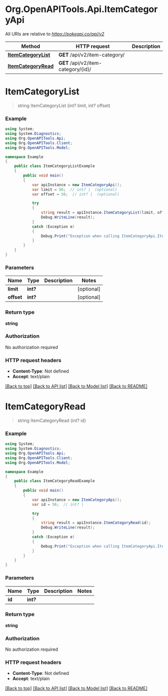 # Org.OpenAPITools.Api.ItemCategoryApi

All URIs are relative to *https://pokeapi.co/api/v2*

Method | HTTP request | Description
------------- | ------------- | -------------
[**ItemCategoryList**](ItemCategoryApi.md#itemcategorylist) | **GET** /api/v2/item-category/ | 
[**ItemCategoryRead**](ItemCategoryApi.md#itemcategoryread) | **GET** /api/v2/item-category/{id}/ | 


<a name="itemcategorylist"></a>
# **ItemCategoryList**
> string ItemCategoryList (int? limit, int? offset)



### Example
```csharp
using System;
using System.Diagnostics;
using Org.OpenAPITools.Api;
using Org.OpenAPITools.Client;
using Org.OpenAPITools.Model;

namespace Example
{
    public class ItemCategoryListExample
    {
        public void main()
        {
            var apiInstance = new ItemCategoryApi();
            var limit = 56;  // int? |  (optional) 
            var offset = 56;  // int? |  (optional) 

            try
            {
                string result = apiInstance.ItemCategoryList(limit, offset);
                Debug.WriteLine(result);
            }
            catch (Exception e)
            {
                Debug.Print("Exception when calling ItemCategoryApi.ItemCategoryList: " + e.Message );
            }
        }
    }
}
```

### Parameters

Name | Type | Description  | Notes
------------- | ------------- | ------------- | -------------
 **limit** | **int?**|  | [optional] 
 **offset** | **int?**|  | [optional] 

### Return type

**string**

### Authorization

No authorization required

### HTTP request headers

 - **Content-Type**: Not defined
 - **Accept**: text/plain

[[Back to top]](#) [[Back to API list]](../README.md#documentation-for-api-endpoints) [[Back to Model list]](../README.md#documentation-for-models) [[Back to README]](../README.md)

<a name="itemcategoryread"></a>
# **ItemCategoryRead**
> string ItemCategoryRead (int? id)



### Example
```csharp
using System;
using System.Diagnostics;
using Org.OpenAPITools.Api;
using Org.OpenAPITools.Client;
using Org.OpenAPITools.Model;

namespace Example
{
    public class ItemCategoryReadExample
    {
        public void main()
        {
            var apiInstance = new ItemCategoryApi();
            var id = 56;  // int? | 

            try
            {
                string result = apiInstance.ItemCategoryRead(id);
                Debug.WriteLine(result);
            }
            catch (Exception e)
            {
                Debug.Print("Exception when calling ItemCategoryApi.ItemCategoryRead: " + e.Message );
            }
        }
    }
}
```

### Parameters

Name | Type | Description  | Notes
------------- | ------------- | ------------- | -------------
 **id** | **int?**|  | 

### Return type

**string**

### Authorization

No authorization required

### HTTP request headers

 - **Content-Type**: Not defined
 - **Accept**: text/plain

[[Back to top]](#) [[Back to API list]](../README.md#documentation-for-api-endpoints) [[Back to Model list]](../README.md#documentation-for-models) [[Back to README]](../README.md)

